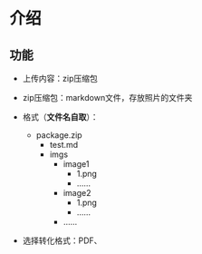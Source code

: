 # 介绍
## 功能
- 上传内容：zip压缩包
- zip压缩包：markdown文件，存放照片的文件夹
- 格式（**文件名自取**）：
	- package.zip
		- test.md
		- imgs
			- image1
				- 1.png
				- ……
			- image2
				- 1.png
				- ……
			- ……

- 选择转化格式：PDF、
<!--stackedit_data:
eyJoaXN0b3J5IjpbNDA1NjA5OTg0LC0xMTEwNTA4MDI0XX0=
-->